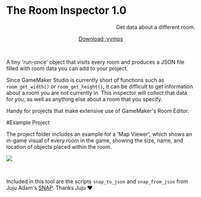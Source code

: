 <h1 align="left">The Room Inspector 1.0</h1>
<p align="right">Get data about a different room.</p>
<p align="center"><a href="">Download .yymps</a></p>

&nbsp;

A tiny 'run-once' object that visits every room and produces a JSON file filled with room data you can add to your project.

Since GameMaker Studio is currently short of functions such as `room_get_width()` or `room_get_height()`, it can be difficult to get information about a room you are not currently in. This inspector will collect that data for you, as well as anything else about a room that you specify.

Handy for projects that make extensive use of GameMaker's Room Editor.

#Example Project

The project folder includes an example for a 'Map Viewer', which shows an in-game visual of every room in the game, showing the size, name, and location of objects placed within the room. 

<p align="center"><img src="https://raw.githubusercontent.com/heygleeson/TheRoomInspector/master/example.png" style="display:block; margin:auto;"></p>

&nbsp;

Included in this tool are the scripts `snap_to_json` and `snap_from_json` from Juju Adam's <a href="">SNAP</a>. Thanks Juju ♥